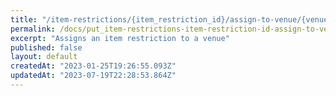 ```yaml
---
title: "/item-restrictions/{item_restriction_id}/assign-to-venue/{venue_id}"
permalink: /docs/put_item-restrictions-item-restriction-id-assign-to-venue-venue-id
excerpt: "Assigns an item restriction to a venue"
published: false
layout: default
createdAt: "2023-01-25T19:26:55.093Z"
updatedAt: "2023-07-19T22:28:53.864Z"
---
```

